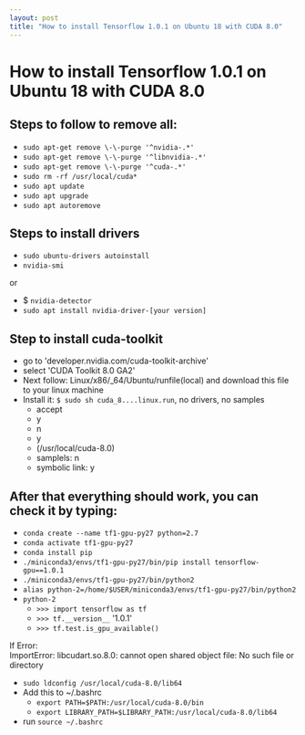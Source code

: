 ```yaml
---
layout: post
title: "How to install Tensorflow 1.0.1 on Ubuntu 18 with CUDA 8.0"
---
```

# How to install Tensorflow 1.0.1 on Ubuntu 18 with CUDA 8.0
  
  
## Steps to follow to remove all:
- `sudo apt-get remove \-\-purge '^nvidia-.*'`
- `sudo apt-get remove \-\-purge '^libnvidia-.*'`
- `sudo apt-get remove \-\-purge '^cuda-.*'`
- `sudo rm -rf /usr/local/cuda*`
- `sudo apt update`
- `sudo apt upgrade`
- `sudo apt autoremove`

## Steps to install drivers
- `sudo ubuntu-drivers autoinstall`
- `nvidia-smi`

or
 
- $ `nvidia-detector`
- `sudo apt install nvidia-driver-[your version]`

## Step to install cuda-toolkit
- go to 'developer.nvidia.com/cuda-toolkit-archive'
- select 'CUDA Toolkit 8.0 GA2'
- Next follow: Linux/x86/_64/Ubuntu/runfile(local) and download this file to your linux machine
- Install it: `$ sudo sh cuda_8....linux.run`, no drivers, no samples  
    - accept
    - y
    - n
    - y
    - (/usr/local/cuda-8.0)
    - samplels: n
    - symbolic link: y


## After that everything should work, you can check it by typing:
- `conda create --name tf1-gpu-py27 python=2.7`
- `conda activate tf1-gpu-py27`
- `conda install pip`
- `./miniconda3/envs/tf1-gpu-py27/bin/pip install tensorflow-gpu==1.0.1`
- `./miniconda3/envs/tf1-gpu-py27/bin/python2`
- `alias python-2=/home/$USER/miniconda3/envs/tf1-gpu-py27/bin/python2`
- `python-2`
    - `>>> import tensorflow as tf`
    - `>>> tf.__version__`
    '1.0.1'
    - `>>> tf.test.is_gpu_available()`

If Error:  
ImportError: libcudart.so.8.0: cannot open shared object file: No such file or directory
- `sudo ldconfig /usr/local/cuda-8.0/lib64`
- Add this to ~/.bashrc 
    - `export PATH=$PATH:/usr/local/cuda-8.0/bin`
    -  `export LIBRARY_PATH=$LIBRARY_PATH:/usr/local/cuda-8.0/lib64`
- run `source ~/.bashrc`

<!-- - `cuda cad output`; -->

